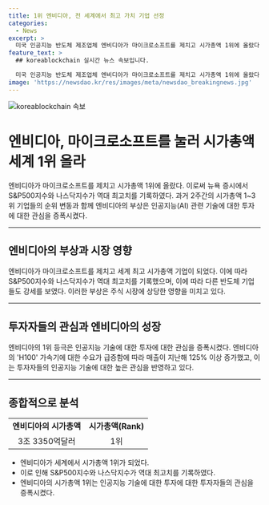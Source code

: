 ```yaml
---
title: 1위 엔비디아, 전 세계에서 최고 가치 기업 선정
categories:
  - News
excerpt: >
  미국 인공지능 반도체 제조업체 엔비디아가 마이크로소프트를 제치고 시가총액 1위에 올랐다. 엔비디아의 주가는 전장보다 3.51% 상승하여 역대 최고치를 기록했고, S&P500지수와 나스닥지수도 상승했다. 엔비디아의 시총은 3조3350억달러로 애플과 마이크로소프트를 앞지르며 1위를 차지했다. 엔비디아의 성장은 인공지능에 대한 수요 증가와 'H100' 가속기에 대한 급증하는 수요로 이루어졌다.
feature_text: >
  ## koreablockchain 실시간 뉴스 속보입니다.

  미국 인공지능 반도체 제조업체 엔비디아가 마이크로소프트를 제치고 시가총액 1위에 올랐다. 엔비디아의 주가는 전장보다 3.51% 상승하여 역대 최고치를 기록했고, S&P500지수와 나스닥지수도 상승했다. 엔비디아의 시총은 3조3350억달러로 애플과 마이크로소프트를 앞지르며 1위를 차지했다. 엔비디아의 성장은 인공지능에 대한 수요 증가와 'H100' 가속기에 대한 급증하는 수요로 이루어졌다.
image: 'https://newsdao.kr/res/images/meta/newsdao_breakingnews.jpg'
---
```


<p><img src="https://newsdao.kr/res/images/meta/newsdao_breakingnews.jpg" alt="koreablockchain 속보" /></p>

<h1>엔비디아, 마이크로소프트를 눌러 시가총액 세계 1위 올라</h1>

<p data-ke-size="size16">엔비디아가 마이크로소프트를 제치고 시가총액 1위에 올랐다. 이로써 뉴욕 증시에서 S&P500지수와 나스닥지수가 역대 최고치를 기록하였다. 과거 2주간의 시가총액 1~3위 기업들의 순위 변동과 함께 엔비디아의 부상은 인공지능(AI) 관련 기술에 대한 투자에 대한 관심을 증폭시켰다.</p>

<hr>

<h2 data-ke-size="size26">엔비디아의 부상과 시장 영향</h2>

<p>엔비디아가 마이크로소프트를 제치고 세계 최고 시가총액 기업이 되었다. 이에 따라 S&P500지수와 나스닥지수가 역대 최고치를 기록했으며, 이에 따라 다른 반도체 기업들도 강세를 보였다. 이러한 부상은 주식 시장에 상당한 영향을 미치고 있다.</p>

<hr>

<h2 data-ke-size="size26">투자자들의 관심과 엔비디아의 성장</h2>

<p>엔비디아의 1위 등극은 인공지능 기술에 대한 투자에 대한 관심을 증폭시켰다. 엔비디아의 'H100' 가속기에 대한 수요가 급증함에 따라 매출이 지난해 125% 이상 증가했고, 이는 투자자들의 인공지능 기술에 대한 높은 관심을 반영하고 있다.</p>

<hr>

<h2 data-ke-size="size26">종합적으로 분석</h2>

<table>
  <tr>
    <td style="text-align: center; height: 17px;"><b>엔비디아의 시가총액</b></td>
    <td style="text-align: center; height: 17px;"><b>시가총액(Rank)</b></td>
  </tr>
  <tr>
    <td style="text-align: center; height: 17px;">3조 3350억달러</td>    
    <td style="text-align: center; height: 17px;">1위</td>
  </tr>
</table>

<ul>
  <li>엔비디아가 세계에서 시가총액 1위가 되었다.</li>
  <li>이로 인해 S&P500지수와 나스닥지수가 역대 최고치를 기록하였다.</li>
  <li>엔비디아의 시가총액 1위는 인공지능 기술에 대한 투자에 대한 투자자들의 관심을 증폭시켰다.</li>
</ul>

<p data-ke-size="size16">&nbsp;</p>

